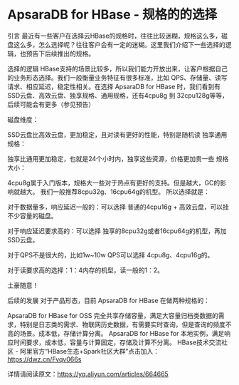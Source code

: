 # ApsaraDB for HBase - 规格的的选择

引言
最近有一些客户在选择云HBase的规格时，往往比较迷糊，规格这么多，磁盘这么多，怎么选择呢？往往客户会有一定的迷糊。这里我们介绍下一些选择的逻辑，也预告下后续推出的规格。

选择的逻辑
HBase支持的场景比较多，所以我们能力开放出来，让客户根据自己的业务形态选择。我们一般衡量业务特征有很多标准，比如 QPS、存储量、读写请求、相应延迟，稳定性相关。在选择 ApsaraDB for HBase 时，我们看到有SSD云盘、高效云盘、独享规格、通用规格，还有4cpu8g 到 32cpu128g等等，后续可能会有更多（参见预告）

磁盘维度：

SSD云盘比高效云盘，更加稳定，且对读有更好的性能，特别是随机读
独享通用规格：

独享比通用更加稳定，也就是24个小时内，独享这些资源，价格更加贵一些
规格大小：

4cpu8g属于入门版本，规格大一些对于热点有更好的支持。但是越大，GC的影响就越大。 我们一般推荐8cpu32g、16cpu64g的机型。
所以选择就是：

对于数据量多，响应延迟一般的：可以选择 普通的4cpu16g + 高效云盘，可以挂不少容量的磁盘。

对于响应延迟要求高的：可以选择 独享的8cpu32g或者16cpu64g的机型，再加SSD云盘。

对于QPS不是很大的，比如1w~10w QPS可以选择 4cpu8g、4cpu16g的。

对于读要求高的选择：1：4内存的机型，读一般的1：2。

土豪随意！

后续的发展
对于产品形态，目前 ApsaraDB for HBase 在做两种规格的：

ApsaraDB for HBase for OSS 完全共享存储容量，满足大容量归档类数据的需求，特别是日志类的需求、物联网历史数据，有需要实时查询，但是查询的频度不高的场景。成本低，存储计算分离。
ApsaraDB for HBase for 本地实例，满足响应时间要求，成本低，容量与计算固定，存储及计算不分离。
HBase技术交流社区 - 阿里官方“HBase生态+Spark社区大群”点击加入：https://dwz.cn/Fvqv066s

详情请阅读原文：https://yq.aliyun.com/articles/664665
